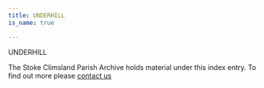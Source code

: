 ```yaml
---
title: UNDERHILL
is_name: true

---
```


UNDERHILL


The Stoke Climsland Parish Archive holds material under this index entry. To find out more please [contact us](/contact/)
